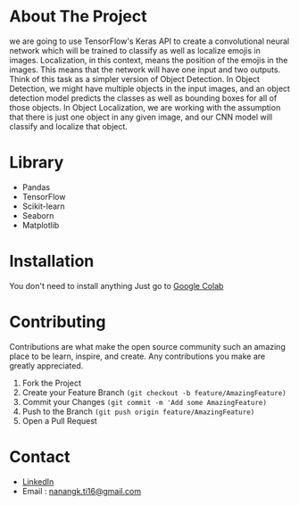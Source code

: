 # About The Project
we are going to use TensorFlow's Keras API to create a convolutional neural network which will be trained to classify as well as localize emojis in images. Localization, in this context, means the position of the emojis in the images. This means that the network will have one input and two outputs. Think of this task as a simpler version of Object Detection. In Object Detection, we might have multiple objects in the input images, and an object detection model predicts the classes as well as bounding boxes for all of those objects. In Object Localization, we are working with the assumption that there is just one object in any given image, and our CNN model will classify and localize that object.

# Library
- Pandas
- TensorFlow
- Scikit-learn
- Seaborn
- Matplotlib

# Installation
You don't need to install anything
Just go to [Google Colab](https://research.google.com/colaboratory/)

# Contributing
Contributions are what make the open source community such an amazing place to be learn, inspire, and create. 
Any contributions you make are greatly appreciated.
1. Fork the Project
2. Create your Feature Branch `(git checkout -b feature/AmazingFeature)`
3. Commit your Changes `(git commit -m 'Add some AmazingFeature)`
4. Push to the Branch `(git push origin feature/AmazingFeature)`
5. Open a Pull Request

# Contact
- [LinkedIn](https://www.linkedin.com/in/nanangkasim/)
- Email : nanangk.ti16@gmail.com


